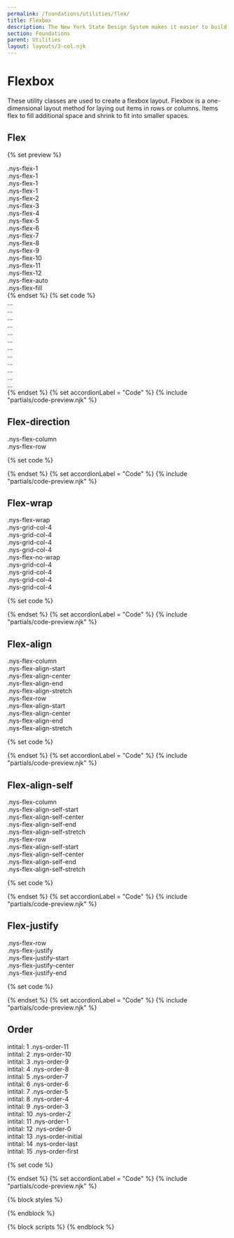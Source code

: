 ```yaml
---
permalink: /foundations/utilities/flex/
title: Flexbox
description: The New York State Design System makes it easier to build usable, accessible, mobile-friendly websites for New York State residents.
section: Foundations
parent: Utilities
layout: layouts/3-col.njk
---
```


# Flexbox
These utility classes are used to create a flexbox layout. Flexbox is a one-dimensional layout method for laying out items in rows or columns. Items flex to fill additional space and shrink to fit into smaller spaces.

## Flex
{% set preview %}<div class="nys-grid-row nys-grid-gap-sm margin-bottom-1">
  <div class="nys-grid-col nys-flex-1">
    <div class="height-6 width-full nys-display-flex nys-flex-align-center bg-secondary-light nys-flex-justify-center padding-x-105">
      <span class="utility-class text-no-wrap">.nys-flex-1</span>
    </div>
  </div>
  <div class="nys-grid-col nys-flex-1">
    <div class="height-6 width-full nys-display-flex nys-flex-align-center border border-base-dark bg-white nys-flex-justify-center">
      <span class="utility-class">.nys-flex-1</span>
    </div>
  </div>
  <div class="nys-grid-col nys-flex-1">
    <div class="height-6 width-full nys-display-flex nys-flex-align-center border border-base-dark bg-white nys-flex-justify-center">
      <span class="utility-class">.nys-flex-1</span>
    </div>
  </div>
  <div class="nys-grid-col nys-flex-1">
    <div class="height-6 width-full nys-display-flex nys-flex-align-center border border-base-dark bg-white nys-flex-justify-center">
      <span class="utility-class">.nys-flex-1</span>
    </div>
  </div>
</div>
<div class="nys-grid-row nys-grid-gap-sm margin-bottom-1">
  <div class="nys-grid-col nys-flex-2">
    <div class="height-6 width-full nys-display-flex nys-flex-align-center bg-secondary-light nys-flex-justify-center padding-x-105">
      <span class="utility-class text-no-wrap">.nys-flex-2</span>
    </div>
  </div>
  <div class="nys-grid-col nys-flex-1">
    <div class="height-6 width-full nys-display-flex nys-flex-align-center border border-base-dark bg-white nys-flex-justify-center">
    </div>
  </div>
  <div class="nys-grid-col nys-flex-1">
    <div class="height-6 width-full nys-display-flex nys-flex-align-center border border-base-dark bg-white nys-flex-justify-center">
    </div>
  </div>
  <div class="nys-grid-col nys-flex-1">
    <div class="height-6 width-full nys-display-flex nys-flex-align-center border border-base-dark bg-white nys-flex-justify-center"> </div>
  </div>
</div>
<div class="nys-grid-row nys-grid-gap-sm margin-bottom-1">
  <div class="nys-grid-col nys-flex-3">
    <div class="height-6 width-full nys-display-flex nys-flex-align-center bg-secondary-light nys-flex-justify-center padding-x-105">
      <span class="utility-class text-no-wrap">.nys-flex-3</span>
    </div>
  </div>
  <div class="nys-grid-col nys-flex-1">
    <div class="height-6 width-full nys-display-flex nys-flex-align-center border border-base-dark bg-white nys-flex-justify-center">
    </div>
  </div>
  <div class="nys-grid-col nys-flex-1">
    <div class="height-6 width-full nys-display-flex nys-flex-align-center border border-base-dark bg-white nys-flex-justify-center">
    </div>
  </div>
  <div class="nys-grid-col nys-flex-1">
    <div class="height-6 width-full nys-display-flex nys-flex-align-center border border-base-dark bg-white nys-flex-justify-center">
    </div>
  </div>
</div>
<div class="nys-grid-row nys-grid-gap-sm margin-bottom-1">
  <div class="nys-grid-col nys-flex-4">
    <div class="height-6 width-full nys-display-flex nys-flex-align-center bg-secondary-light nys-flex-justify-center padding-x-105">
      <span class="utility-class text-no-wrap">.nys-flex-4</span>
    </div>
  </div>
  <div class="nys-grid-col nys-flex-1">
    <div class="height-6 width-full nys-display-flex nys-flex-align-center border border-base-dark bg-white nys-flex-justify-center">
    </div>
  </div>
  <div class="nys-grid-col nys-flex-1">
    <div class="height-6 width-full nys-display-flex nys-flex-align-center border border-base-dark bg-white nys-flex-justify-center">
    </div>
  </div>
  <div class="nys-grid-col nys-flex-1">
    <div class="height-6 width-full nys-display-flex nys-flex-align-center border border-base-dark bg-white nys-flex-justify-center">
    </div>
  </div>
</div>
<div class="nys-grid-row nys-grid-gap-sm margin-bottom-1">
  <div class="nys-grid-col nys-flex-5">
    <div class="height-6 width-full nys-display-flex nys-flex-align-center bg-secondary-light nys-flex-justify-center padding-x-105">
      <span class="utility-class text-no-wrap">.nys-flex-5</span>
    </div>
  </div>
  <div class="nys-grid-col nys-flex-1">
    <div class="height-6 width-full nys-display-flex nys-flex-align-center border border-base-dark bg-white nys-flex-justify-center">
    </div>
  </div>
  <div class="nys-grid-col nys-flex-1">
    <div class="height-6 width-full nys-display-flex nys-flex-align-center border border-base-dark bg-white nys-flex-justify-center">
    </div>
  </div>
  <div class="nys-grid-col nys-flex-1">
    <div class="height-6 width-full nys-display-flex nys-flex-align-center border border-base-dark bg-white nys-flex-justify-center">
    </div>
  </div>
</div>
<div class="nys-grid-row nys-grid-gap-sm margin-bottom-1">
  <div class="nys-grid-col nys-flex-6">
    <div class="height-6 width-full nys-display-flex nys-flex-align-center bg-secondary-light nys-flex-justify-center padding-x-105">
      <span class="utility-class text-no-wrap">.nys-flex-6</span>
    </div>
  </div>
  <div class="nys-grid-col nys-flex-1">
    <div class="height-6 width-full nys-display-flex nys-flex-align-center border border-base-dark bg-white nys-flex-justify-center">
    </div>
  </div>
  <div class="nys-grid-col nys-flex-1">
    <div class="height-6 width-full nys-display-flex nys-flex-align-center border border-base-dark bg-white nys-flex-justify-center">
    </div>
  </div>
  <div class="nys-grid-col nys-flex-1">
    <div class="height-6 width-full nys-display-flex nys-flex-align-center border border-base-dark bg-white nys-flex-justify-center">
    </div>
  </div>
</div>
<div class="nys-grid-row nys-grid-gap-sm margin-bottom-1">
  <div class="nys-grid-col nys-flex-7">
    <div class="height-6 width-full nys-display-flex nys-flex-align-center bg-secondary-light nys-flex-justify-center padding-x-105">
      <span class="utility-class text-no-wrap">.nys-flex-7</span>
    </div>
  </div>
  <div class="nys-grid-col nys-flex-1">
    <div class="height-6 width-full nys-display-flex nys-flex-align-center border border-base-dark bg-white nys-flex-justify-center">
    </div>
  </div>
  <div class="nys-grid-col nys-flex-1">
    <div class="height-6 width-full nys-display-flex nys-flex-align-center border border-base-dark bg-white nys-flex-justify-center">
    </div>
  </div>
  <div class="nys-grid-col nys-flex-1">
    <div class="height-6 width-full nys-display-flex nys-flex-align-center border border-base-dark bg-white nys-flex-justify-center">
    </div>
  </div>
</div>
<div class="nys-grid-row nys-grid-gap-sm margin-bottom-1">
  <div class="nys-grid-col nys-flex-8">
    <div class="height-6 width-full nys-display-flex nys-flex-align-center bg-secondary-light nys-flex-justify-center padding-x-105">
      <span class="utility-class text-no-wrap">.nys-flex-8</span>
    </div>
  </div>
  <div class="nys-grid-col nys-flex-1">
    <div class="height-6 width-full nys-display-flex nys-flex-align-center border border-base-dark bg-white nys-flex-justify-center">
    </div>
  </div>
  <div class="nys-grid-col nys-flex-1">
    <div class="height-6 width-full nys-display-flex nys-flex-align-center border border-base-dark bg-white nys-flex-justify-center">
    </div>
  </div>
  <div class="nys-grid-col nys-flex-1">
    <div class="height-6 width-full nys-display-flex nys-flex-align-center border border-base-dark bg-white nys-flex-justify-center">
    </div>
  </div>
</div>
<div class="nys-grid-row nys-grid-gap-sm margin-bottom-1">
  <div class="nys-grid-col nys-flex-9">
    <div class="height-6 width-full nys-display-flex nys-flex-align-center bg-secondary-light nys-flex-justify-center padding-x-105">
      <span class="utility-class text-no-wrap">.nys-flex-9</span>
    </div>
  </div>
  <div class="nys-grid-col nys-flex-1">
    <div class="height-6 width-full nys-display-flex nys-flex-align-center border border-base-dark bg-white nys-flex-justify-center">
    </div>
  </div>
  <div class="nys-grid-col nys-flex-1">
    <div class="height-6 width-full nys-display-flex nys-flex-align-center border border-base-dark bg-white nys-flex-justify-center">
    </div>
  </div>
  <div class="nys-grid-col nys-flex-1">
    <div class="height-6 width-full nys-display-flex nys-flex-align-center border border-base-dark bg-white nys-flex-justify-center">
    </div>
  </div>
</div>
<div class="nys-grid-row nys-grid-gap-sm margin-bottom-1">
  <div class="nys-grid-col nys-flex-10">
    <div class="height-6 width-full nys-display-flex nys-flex-align-center bg-secondary-light nys-flex-justify-center padding-x-105">
      <span class="utility-class text-no-wrap">.nys-flex-10</span>
    </div>
  </div>
  <div class="nys-grid-col nys-flex-1">
    <div class="height-6 width-full nys-display-flex nys-flex-align-center border border-base-dark bg-white nys-flex-justify-center">
    </div>
  </div>
  <div class="nys-grid-col nys-flex-1">
    <div class="height-6 width-full nys-display-flex nys-flex-align-center border border-base-dark bg-white nys-flex-justify-center">
    </div>
  </div>
  <div class="nys-grid-col nys-flex-1">
    <div class="height-6 width-full nys-display-flex nys-flex-align-center border border-base-dark bg-white nys-flex-justify-center">
    </div>
  </div>
</div>
<div class="nys-grid-row nys-grid-gap-sm margin-bottom-1">
  <div class="nys-grid-col nys-flex-11">
    <div class="height-6 width-full nys-display-flex nys-flex-align-center bg-secondary-light nys-flex-justify-center padding-x-105">
      <span class="utility-class text-no-wrap">.nys-flex-11</span>
    </div>
  </div>
  <div class="nys-grid-col nys-flex-1">
    <div class="height-6 width-full nys-display-flex nys-flex-align-center border border-base-dark bg-white nys-flex-justify-center">
    </div>
  </div>
  <div class="nys-grid-col nys-flex-1">
    <div class="height-6 width-full nys-display-flex nys-flex-align-center border border-base-dark bg-white nys-flex-justify-center">
    </div>
  </div>
  <div class="nys-grid-col nys-flex-1">
    <div class="height-6 width-full nys-display-flex nys-flex-align-center border border-base-dark bg-white nys-flex-justify-center">
    </div>
  </div>
</div>
<div class="nys-grid-row nys-grid-gap-sm margin-bottom-1">
  <div class="nys-grid-col nys-flex-12">
    <div class="height-6 width-full nys-display-flex nys-flex-align-center bg-secondary-light nys-flex-justify-center padding-x-105">
      <span class="utility-class text-no-wrap">.nys-flex-12</span>
    </div>
  </div>
  <div class="nys-grid-col nys-flex-1">
    <div class="height-6 width-full nys-display-flex nys-flex-align-center border border-base-dark bg-white nys-flex-justify-center">
    </div>
  </div>
  <div class="nys-grid-col nys-flex-1">
    <div class="height-6 width-full nys-display-flex nys-flex-align-center border border-base-dark bg-white nys-flex-justify-center">
    </div>
  </div>
  <div class="nys-grid-col nys-flex-1">
    <div class="height-6 width-full nys-display-flex nys-flex-align-center border border-base-dark bg-white nys-flex-justify-center">
    </div>
  </div>
</div>
<div class="nys-grid-row nys-grid-gap-sm margin-bottom-1">
  <div class="nys-grid-col nys-flex-auto">
    <div class="height-6 width-full nys-display-flex nys-flex-align-center bg-secondary-light nys-flex-justify-center padding-x-105">
      <span class="utility-class text-no-wrap">.nys-flex-auto</span>
    </div>
  </div>
  <div class="nys-grid-col nys-flex-1">
    <div class="height-6 width-full nys-display-flex nys-flex-align-center border border-base-dark bg-white nys-flex-justify-center">
    </div>
  </div>
  <div class="nys-grid-col nys-flex-1">
    <div class="height-6 width-full nys-display-flex nys-flex-align-center border border-base-dark bg-white nys-flex-justify-center">
    </div>
  </div>
  <div class="nys-grid-col nys-flex-1">
    <div class="height-6 width-full nys-display-flex nys-flex-align-center border border-base-dark bg-white nys-flex-justify-center">
    </div>
  </div>
</div>
<div class="nys-grid-row nys-grid-gap-sm margin-bottom-1">
  <div class="nys-grid-col nys-flex-fill">
    <div class="height-6 width-full nys-display-flex nys-flex-align-center bg-secondary-light nys-flex-justify-center padding-x-105">
      <span class="utility-class text-no-wrap">.nys-flex-fill</span>
    </div>
  </div>
  <div class="nys-grid-col nys-flex-1">
    <div class="height-6 width-full nys-display-flex nys-flex-align-center border border-base-dark bg-white nys-flex-justify-center">
    </div>
  </div>
  <div class="nys-grid-col nys-flex-1">
    <div class="height-6 width-full nys-display-flex nys-flex-align-center border border-base-dark bg-white nys-flex-justify-center">
    </div>
  </div>
  <div class="nys-grid-col nys-flex-1">
    <div class="height-6 width-full nys-display-flex nys-flex-align-center border border-base-dark bg-white nys-flex-justify-center">
    </div>
  </div>
</div>{% endset %}
{% set code %}<div class="nys-grid-row">
  <div class="nys-grid-col nys-flex-1"></div>
  <div class="nys-grid-col nys-flex-1"></div>
  <div class="nys-grid-col nys-flex-1"></div>
  <div class="nys-grid-col nys-flex-1"></div>
</div>
<div class="nys-grid-row">
  <div class="nys-grid-col nys-flex-2"></div>
  <div class="nys-grid-col nys-flex-1"></div>
  <div class="nys-grid-col nys-flex-1"></div>
  <div class="nys-grid-col nys-flex-1"></div>
</div>
<div class="nys-grid-row">
  <div class="nys-grid-col nys-flex-3"></div>
  ...
</div>
<div class="nys-grid-row">
  <div class="nys-grid-col nys-flex-4"></div>
  ...
</div>
<div class="nys-grid-row">
  <div class="nys-grid-col nys-flex-5"></div>
  ...
</div>
<div class="nys-grid-row">
  <div class="nys-grid-col nys-flex-6"></div>
  ...
</div>
<div class="nys-grid-row">
  <div class="nys-grid-col nys-flex-7"></div>
  ...
</div>
<div class="nys-grid-row">
  <div class="nys-grid-col nys-flex-8"></div>
  ...
</div>
<div class="nys-grid-row">
  <div class="nys-grid-col nys-flex-9"></div>
  ...
</div>
<div class="nys-grid-row">
  <div class="nys-grid-col nys-flex-10"></div>
  ...
</div>
<div class="nys-grid-row">
  <div class="nys-grid-col nys-flex-11"></div>
  ...
</div>
<div class="nys-grid-row">
  <div class="nys-grid-col nys-flex-12"></div>
  ...
</div>
<div class="nys-grid-row">
  <div class="nys-grid-col nys-flex-auto"></div>
  ...
</div>
<div class="nys-grid-row">
  <div class="nys-grid-col nys-flex-fill"></div>
  ...
</div>{% endset %}
{% set accordionLabel = "Code" %}
{% include "partials/code-preview.njk" %}

## Flex-direction

<section class="utility" id="flex-direction">
    <section class="utility-examples">    
      <div class="border padding-1 radius-md margin-bottom-2">
        <span class="utility-class">.nys-flex-column</span>
        <div class="nys-grid-row nys-flex-column margin-top-2">
          <div class="nys-grid-col nys-flex-1 padding-1px">
            <div class="height-6 width-full nys-display-flex nys-flex-align-center bg-secondary-light nys-flex-justify-center">
            </div>
          </div>
          <div class="nys-grid-col nys-flex-1 padding-1px">
            <div class="height-6 width-full nys-display-flex nys-flex-align-center bg-secondary-light nys-flex-justify-center">
            </div>
          </div>
          <div class="nys-grid-col nys-flex-1 padding-1px">
            <div class="height-6 width-full nys-display-flex nys-flex-align-center bg-secondary-light nys-flex-justify-center">
            </div>
          </div>
          <div class="nys-grid-col nys-flex-1 padding-1px">
            <div class="height-6 width-full nys-display-flex nys-flex-align-center bg-secondary-light nys-flex-justify-center">
            </div>
          </div>
        </div>
      </div>
      <div class="border padding-1 radius-md">
        <span class="utility-class">.nys-flex-row</span>
        <div class="nys-grid-row nys-flex-row margin-top-2">
          <div class="nys-grid-col nys-flex-1 padding-1px">
            <div class="height-6 width-full nys-display-flex nys-flex-align-center bg-secondary-light nys-flex-justify-center">
            </div>
          </div>
          <div class="nys-grid-col nys-flex-1 padding-1px">
            <div class="height-6 width-full nys-display-flex nys-flex-align-center bg-secondary-light nys-flex-justify-center">
            </div>
          </div>
          <div class="nys-grid-col nys-flex-1 padding-1px">
            <div class="height-6 width-full nys-display-flex nys-flex-align-center bg-secondary-light nys-flex-justify-center">
            </div>
          </div>
          <div class="nys-grid-col nys-flex-1 padding-1px">
            <div class="height-6 width-full nys-display-flex nys-flex-align-center bg-secondary-light nys-flex-justify-center">
            </div>
          </div>
        </div>
      </div>
    </section>
  </section>

{% set code %}<div class="nys-grid-row nys-flex-column">
  <div class="nys-grid-col"></div>
  <div class="nys-grid-col"></div>
  <div class="nys-grid-col"></div>
  <div class="nys-grid-col"></div>
</div>
<div class="nys-grid-row nys-flex-row">
  <div class="nys-grid-col"></div>
  <div class="nys-grid-col"></div>
  <div class="nys-grid-col"></div>
  <div class="nys-grid-col"></div>
</div>
{% endset %}
{% set accordionLabel = "Code" %}
{% include "partials/code-preview.njk" %}

## Flex-wrap

<section class="utility" id="flex-wrap">
    <section class="utility-examples">
      <div class="border padding-1 radius-md margin-bottom-2">
        <span class="utility-class">.nys-flex-wrap</span>
        <div class="nys-grid-row nys-flex-wrap margin-top-2">
          <div class="nys-grid-col-4 padding-1px">
            <div class="height-6 width-full nys-display-flex nys-flex-align-center bg-secondary-light nys-flex-justify-center">
              <span class="utility-class">.nys-grid-col-4</span>
            </div>
          </div>
          <div class="nys-grid-col-4 padding-1px">
            <div class="height-6 width-full nys-display-flex nys-flex-align-center bg-secondary-light nys-flex-justify-center">
              <span class="utility-class">.nys-grid-col-4</span>
            </div>
          </div>
          <div class="nys-grid-col-4 padding-1px">
            <div class="height-6 width-full nys-display-flex nys-flex-align-center bg-secondary-light nys-flex-justify-center">
              <span class="utility-class">.nys-grid-col-4</span>
            </div>
          </div>
          <div class="nys-grid-col-4 padding-1px">
            <div class="height-6 width-full nys-display-flex nys-flex-align-center bg-secondary-light nys-flex-justify-center">
              <span class="utility-class">.nys-grid-col-4</span>
            </div>
          </div>
        </div>
      </div>
      <div class="border padding-1 radius-md">
        <span class="utility-class">.nys-flex-no-wrap</span>
        <div class="nys-grid-row nys-flex-no-wrap margin-top-2">
          <div class="nys-grid-col-4 padding-1px">
            <div class="height-6 width-full nys-display-flex nys-flex-align-center bg-secondary-light nys-flex-justify-center">
              <span class="utility-class">.nys-grid-col-4</span>
            </div>
          </div>
          <div class="nys-grid-col-4 padding-1px">
            <div class="height-6 width-full nys-display-flex nys-flex-align-center bg-secondary-light nys-flex-justify-center">
              <span class="utility-class">.nys-grid-col-4</span>
            </div>
          </div>
          <div class="nys-grid-col-4 padding-1px">
            <div class="height-6 width-full nys-display-flex nys-flex-align-center bg-secondary-light nys-flex-justify-center">
              <span class="utility-class">.nys-grid-col-4</span>
            </div>
          </div>
          <div class="nys-grid-col-4 padding-1px">
            <div class="height-6 width-full nys-display-flex nys-flex-align-center bg-secondary-light nys-flex-justify-center">
              <span class="utility-class">.nys-grid-col-4</span>
            </div>
          </div>
        </div>
      </div>
    </section>
  </section>

{% set code %}<div class="nys-grid-row nys-flex-wrap">
  <div class="nys-grid-col-4"></div>
  <div class="nys-grid-col-4"></div>
  <div class="nys-grid-col-4"></div>
  <div class="nys-grid-col-4"></div>
</div>
<div class="nys-grid-row nys-flex-no-wrap">
  <div class="nys-grid-col-4"></div>
  <div class="nys-grid-col-4"></div>
  <div class="nys-grid-col-4"></div>
  <div class="nys-grid-col-4"></div>
</div>{% endset %}
{% set accordionLabel = "Code" %}
{% include "partials/code-preview.njk" %}

## Flex-align

<section class="utility" id="flex-align">
    <section class="utility-examples">
      <div class="border padding-1 radius-md margin-bottom-2">
        <div class="padding-bottom-4 border-bottom margin-bottom-2">
          <span class="utility-class">.nys-flex-column</span>
        </div>
          <span class="utility-class">.nys-flex-align-start</span>
          <div class="nys-grid-row nys-flex-column nys-flex-align-start margin-top-2 border-bottom border-base-light padding-bottom-2 margin-bottom-2">
            <div class="nys-grid-auto padding-1px">
              <div class="height-full minh-7 minw-7 width-full nys-display-flex nys-flex-align-center bg-secondary-light nys-flex-justify-center">
              </div>
            </div>
            <div class="nys-grid-auto padding-1px">
              <div class="height-full minh-8 minw-8 width-full nys-display-flex nys-flex-align-center bg-secondary-light nys-flex-justify-center">
              </div>
            </div>
            <div class="nys-grid-auto padding-1px">
              <div class="height-full minh-9 minw-9 width-full nys-display-flex nys-flex-align-center bg-secondary-light nys-flex-justify-center">
              </div>
            </div>
            <div class="nys-grid-auto padding-1px">
              <div class="height-full minh-10 minw-10 width-full nys-display-flex nys-flex-align-center bg-secondary-light nys-flex-justify-center">
              </div>
            </div>
          </div>
          <span class="utility-class">.nys-flex-align-center</span>
          <div class="nys-grid-row nys-flex-column nys-flex-align-center margin-top-2 border-bottom border-base-light padding-bottom-2 margin-bottom-2">
            <div class="nys-grid-auto padding-1px">
              <div class="height-full minh-7 minw-7 width-full nys-display-flex nys-flex-align-center bg-secondary-light nys-flex-justify-center">
              </div>
            </div>
            <div class="nys-grid-auto padding-1px">
              <div class="height-full minh-8 minw-8 width-full nys-display-flex nys-flex-align-center bg-secondary-light nys-flex-justify-center">
              </div>
            </div>
            <div class="nys-grid-auto padding-1px">
              <div class="height-full minh-9 minw-9 width-full nys-display-flex nys-flex-align-center bg-secondary-light nys-flex-justify-center">
              </div>
            </div>
            <div class="nys-grid-auto padding-1px">
              <div class="height-full minh-10 minw-10 width-full nys-display-flex nys-flex-align-center bg-secondary-light nys-flex-justify-center">
              </div>
            </div>
          </div>
          <span class="utility-class">.nys-flex-align-end</span>
          <div class="nys-grid-row nys-flex-column nys-flex-align-end margin-top-2 border-bottom border-base-light padding-bottom-2 margin-bottom-2">
            <div class="nys-grid-auto padding-1px">
              <div class="height-full minh-7 minw-7 width-full nys-display-flex nys-flex-align-center bg-secondary-light nys-flex-justify-center">
              </div>
            </div>
            <div class="nys-grid-auto padding-1px">
              <div class="height-full minh-8 minw-8 width-full nys-display-flex nys-flex-align-center bg-secondary-light nys-flex-justify-center">
              </div>
            </div>
            <div class="nys-grid-auto padding-1px">
              <div class="height-full minh-9 minw-9 width-full nys-display-flex nys-flex-align-center bg-secondary-light nys-flex-justify-center">
              </div>
            </div>
            <div class="nys-grid-auto padding-1px">
              <div class="height-full minh-10 minw-10 width-full nys-display-flex nys-flex-align-center bg-secondary-light nys-flex-justify-center">
              </div>
            </div>
          </div>
          <span class="utility-class">.nys-flex-align-stretch</span>
          <div class="nys-grid-row nys-flex-column nys-flex-align-stretch margin-top-2 border-bottom border-base-light padding-bottom-2 margin-bottom-2">
            <div class="nys-grid-auto padding-1px">
              <div class="height-full minh-7 minw-7 width-full nys-display-flex nys-flex-align-center bg-secondary-light nys-flex-justify-center">
              </div>
            </div>
            <div class="nys-grid-auto padding-1px">
              <div class="height-full minh-8 minw-8 width-full nys-display-flex nys-flex-align-center bg-secondary-light nys-flex-justify-center">
              </div>
            </div>
            <div class="nys-grid-auto padding-1px">
              <div class="height-full minh-9 minw-9 width-full nys-display-flex nys-flex-align-center bg-secondary-light nys-flex-justify-center">
              </div>
            </div>
            <div class="nys-grid-auto padding-1px">
              <div class="height-full minh-10 minw-10 width-full nys-display-flex nys-flex-align-center bg-secondary-light nys-flex-justify-center">
              </div>
            </div>
          </div>
          </div>
      <div class="border padding-1 radius-md">
        <div class="padding-bottom-4 border-bottom margin-bottom-2">
          <span class="utility-class">.nys-flex-row</span>
        </div>
          <span class="utility-class">.nys-flex-align-start</span>
          <div class="nys-grid-row nys-flex-row nys-flex-align-start margin-top-2 border-bottom border-base-light padding-bottom-2 margin-bottom-2">
            <div class="nys-grid-auto padding-1px">
              <div class="height-full minh-7 minw-7 width-full nys-display-flex nys-flex-align-center bg-secondary-light nys-flex-justify-center">
              </div>
            </div>
            <div class="nys-grid-auto padding-1px">
              <div class="height-full minh-8 minw-8 width-full nys-display-flex nys-flex-align-center bg-secondary-light nys-flex-justify-center">
              </div>
            </div>
            <div class="nys-grid-auto padding-1px">
              <div class="height-full minh-9 minw-9 width-full nys-display-flex nys-flex-align-center bg-secondary-light nys-flex-justify-center">
              </div>
            </div>
            <div class="nys-grid-auto padding-1px">
              <div class="height-full minh-10 minw-10 width-full nys-display-flex nys-flex-align-center bg-secondary-light nys-flex-justify-center">
              </div>
            </div>
          </div>
          <span class="utility-class">.nys-flex-align-center</span>
          <div class="nys-grid-row nys-flex-row nys-flex-align-center margin-top-2 border-bottom border-base-light padding-bottom-2 margin-bottom-2">
            <div class="nys-grid-auto padding-1px">
              <div class="height-full minh-7 minw-7 width-full nys-display-flex nys-flex-align-center bg-secondary-light nys-flex-justify-center">
              </div>
            </div>
            <div class="nys-grid-auto padding-1px">
              <div class="height-full minh-8 minw-8 width-full nys-display-flex nys-flex-align-center bg-secondary-light nys-flex-justify-center">
              </div>
            </div>
            <div class="nys-grid-auto padding-1px">
              <div class="height-full minh-9 minw-9 width-full nys-display-flex nys-flex-align-center bg-secondary-light nys-flex-justify-center">
              </div>
            </div>
            <div class="nys-grid-auto padding-1px">
              <div class="height-full minh-10 minw-10 width-full nys-display-flex nys-flex-align-center bg-secondary-light nys-flex-justify-center">
              </div>
            </div>
          </div>
          <span class="utility-class">.nys-flex-align-end</span>
          <div class="nys-grid-row nys-flex-row nys-flex-align-end margin-top-2 border-bottom border-base-light padding-bottom-2 margin-bottom-2">
            <div class="nys-grid-auto padding-1px">
              <div class="height-full minh-7 minw-7 width-full nys-display-flex nys-flex-align-center bg-secondary-light nys-flex-justify-center">
              </div>
            </div>
            <div class="nys-grid-auto padding-1px">
              <div class="height-full minh-8 minw-8 width-full nys-display-flex nys-flex-align-center bg-secondary-light nys-flex-justify-center">
              </div>
            </div>
            <div class="nys-grid-auto padding-1px">
              <div class="height-full minh-9 minw-9 width-full nys-display-flex nys-flex-align-center bg-secondary-light nys-flex-justify-center">
              </div>
            </div>
            <div class="nys-grid-auto padding-1px">
              <div class="height-full minh-10 minw-10 width-full nys-display-flex nys-flex-align-center bg-secondary-light nys-flex-justify-center">
              </div>
            </div>
          </div>
          <span class="utility-class">.nys-flex-align-stretch</span>
          <div class="nys-grid-row nys-flex-row nys-flex-align-stretch margin-top-2 border-bottom border-base-light padding-bottom-2 margin-bottom-2">
            <div class="nys-grid-auto padding-1px">
              <div class="height-full minh-7 minw-7 width-full nys-display-flex nys-flex-align-center bg-secondary-light nys-flex-justify-center">
              </div>
            </div>
            <div class="nys-grid-auto padding-1px">
              <div class="height-full minh-8 minw-8 width-full nys-display-flex nys-flex-align-center bg-secondary-light nys-flex-justify-center">
              </div>
            </div>
            <div class="nys-grid-auto padding-1px">
              <div class="height-full minh-9 minw-9 width-full nys-display-flex nys-flex-align-center bg-secondary-light nys-flex-justify-center">
              </div>
            </div>
            <div class="nys-grid-auto padding-1px">
              <div class="height-full minh-10 minw-10 width-full nys-display-flex nys-flex-align-center bg-secondary-light nys-flex-justify-center">
              </div>
            </div>
          </div>
          </div>
    </section>
  </section>

{% set code %}<div class="nys-display-flex nys-flex-column nys-flex-align-start">
  <div class="example"></div>
  <div class="example"></div>
  <div class="example"></div>
  <div class="example"></div>
</div>
<div class="nys-display-flex nys-flex-column nys-flex-align-center">
  <div class="example"></div>
  <div class="example"></div>
  <div class="example"></div>
  <div class="example"></div>
</div>
<div class="nys-display-flex nys-flex-column nys-flex-align-end">
  <div class="example"></div>
  <div class="example"></div>
  <div class="example"></div>
  <div class="example"></div>
</div>
<div class="nys-display-flex nys-flex-column nys-flex-align-stretch">
  <div class="example"></div>
  <div class="example"></div>
  <div class="example"></div>
  <div class="example"></div>
</div>
<div class="nys-display-flex nys-flex-row nys-flex-align-start">
  <div class="example"></div>
  <div class="example"></div>
  <div class="example"></div>
  <div class="example"></div>
</div>
<div class="nys-display-flex nys-flex-row nys-flex-align-center">
  <div class="example"></div>
  <div class="example"></div>
  <div class="example"></div>
  <div class="example"></div>
</div>
<div class="nys-display-flex nys-flex-row nys-flex-align-end">
  <div class="example"></div>
  <div class="example"></div>
  <div class="example"></div>
  <div class="example"></div>
</div>
<div class="nys-display-flex nys-flex-row nys-flex-align-stretch">
  <div class="example"></div>
  <div class="example"></div>
  <div class="example"></div>
  <div class="example"></div>
</div>{% endset %}
{% set accordionLabel = "Code" %}
{% include "partials/code-preview.njk" %}

## Flex-align-self

<section class="utility" id="flex-align-self">
    <section class="utility-examples">
      <div class="border padding-1 radius-md margin-bottom-2">
        <div class="padding-bottom-4 border-bottom margin-bottom-2">
          <span class="utility-class">.nys-flex-column</span>
        </div>
        <div class="nys-grid-row nys-flex-column margin-top-2 border-bottom border-base-light padding-bottom-2 margin-bottom-2 minh-card margin-x-neg-05 nys-flex-no-wrap">
          <div class="nys-flex-1 padding-1px nys-flex-align-self-start nys-display-flex nys-flex-align-center bg-secondary-light nys-flex-justify-center minh-7 minw-7 padding-1 margin-bottom-1 margin-x-05">
            <span class="utility-class">.nys-flex-align-self-start</span>
          </div>
          <div class="nys-flex-1 padding-1px nys-flex-align-self-center nys-display-flex nys-flex-align-center bg-secondary-light nys-flex-justify-center minh-7 minw-7 padding-1 margin-bottom-1 margin-x-05">
            <span class="utility-class">.nys-flex-align-self-center</span>
          </div>
          <div class="nys-flex-1 padding-1px nys-flex-align-self-end nys-display-flex nys-flex-align-center bg-secondary-light nys-flex-justify-center minh-7 minw-7 padding-1 margin-bottom-1 margin-x-05">
            <span class="utility-class">.nys-flex-align-self-end</span>
          </div>
          <div class="nys-flex-1 padding-1px nys-flex-align-self-stretch nys-display-flex nys-flex-align-center bg-secondary-light nys-flex-justify-center minh-7 minw-7 padding-1 margin-bottom-1 margin-x-05">
            <span class="utility-class">.nys-flex-align-self-stretch</span>
          </div>
        </div>
        </div>
      <div class="border padding-1 radius-md">
        <div class="padding-bottom-4 border-bottom margin-bottom-2">
          <span class="utility-class">.nys-flex-row</span>
        </div>
        <div class="nys-grid-row nys-flex-row margin-top-2 border-bottom border-base-light padding-bottom-2 margin-bottom-2 minh-card margin-x-neg-05 nys-flex-no-wrap">
          <div class="nys-flex-1 padding-1px nys-flex-align-self-start nys-display-flex nys-flex-align-center bg-secondary-light nys-flex-justify-center minh-7 minw-7 padding-1 margin-bottom-1 margin-x-05">
            <span class="utility-class">.nys-flex-align-self-start</span>
          </div>
          <div class="nys-flex-1 padding-1px nys-flex-align-self-center nys-display-flex nys-flex-align-center bg-secondary-light nys-flex-justify-center minh-7 minw-7 padding-1 margin-bottom-1 margin-x-05">
            <span class="utility-class">.nys-flex-align-self-center</span>
          </div>
          <div class="nys-flex-1 padding-1px nys-flex-align-self-end nys-display-flex nys-flex-align-center bg-secondary-light nys-flex-justify-center minh-7 minw-7 padding-1 margin-bottom-1 margin-x-05">
            <span class="utility-class">.nys-flex-align-self-end</span>
          </div>
          <div class="nys-flex-1 padding-1px nys-flex-align-self-stretch nys-display-flex nys-flex-align-center bg-secondary-light nys-flex-justify-center minh-7 minw-7 padding-1 margin-bottom-1 margin-x-05">
            <span class="utility-class">.nys-flex-align-self-stretch</span>
          </div>
        </div>
        </div>
    </section>
  </section>

{% set code %}<div class="nys-display-flex nys-flex-column">
  <div class="nys-flex-align-self-start"></div>
  <div class="nys-flex-align-self-center"></div>
  <div class="nys-flex-align-self-end"></div>
  <div class="nys-flex-align-self-stretch"></div>
</div>
<div class="nys-display-flex nys-flex-row">
  <div class="nys-flex-align-self-start"></div>
  <div class="nys-flex-align-self-center"></div>
  <div class="nys-flex-align-self-end"></div>
  <div class="nys-flex-align-self-stretch"></div>
</div>{% endset %}
{% set accordionLabel = "Code" %}
{% include "partials/code-preview.njk" %}

## Flex-justify

<section class="utility" id="flex-justify">
    <section class="utility-examples">
      <div class="border padding-1 radius-md margin-bottom-2">
        <div class="padding-bottom-4 border-bottom margin-bottom-2">
          <span class="utility-class">.nys-flex-row</span>
        </div>
          <span class="utility-class">.nys-flex-justify</span>
            <div class="nys-grid-row nys-flex- nys-flex-justify margin-top-2 border-bottom border-base-light padding-bottom-2 margin-bottom-2">
              <div class="nys-grid-auto padding-1px">
                <div class="height-full minh-7 minw-7 width-full nys-display-flex nys-flex-align-center bg-secondary-light nys-flex-justify-center">
                </div>
              </div>
              <div class="nys-grid-auto padding-1px">
                <div class="height-full minh-8 minw-8 width-full nys-display-flex nys-flex-align-center bg-secondary-light nys-flex-justify-center">
                </div>
              </div>
              <div class="nys-grid-auto padding-1px">
                <div class="height-full minh-9 minw-9 width-full nys-display-flex nys-flex-align-center bg-secondary-light nys-flex-justify-center">
                </div>
              </div>
              <div class="nys-grid-auto padding-1px">
                <div class="height-full minh-10 minw-10 width-full nys-display-flex nys-flex-align-center bg-secondary-light nys-flex-justify-center">
                </div>
              </div>
            </div>
          <span class="utility-class">.nys-flex-justify-start</span>
            <div class="nys-grid-row nys-flex- nys-flex-justify-start margin-top-2 border-bottom border-base-light padding-bottom-2 margin-bottom-2">
              <div class="nys-grid-auto padding-1px">
                <div class="height-full minh-7 minw-7 width-full nys-display-flex nys-flex-align-center bg-secondary-light nys-flex-justify-center">
                </div>
              </div>
              <div class="nys-grid-auto padding-1px">
                <div class="height-full minh-8 minw-8 width-full nys-display-flex nys-flex-align-center bg-secondary-light nys-flex-justify-center">
                </div>
              </div>
              <div class="nys-grid-auto padding-1px">
                <div class="height-full minh-9 minw-9 width-full nys-display-flex nys-flex-align-center bg-secondary-light nys-flex-justify-center">
                </div>
              </div>
              <div class="nys-grid-auto padding-1px">
                <div class="height-full minh-10 minw-10 width-full nys-display-flex nys-flex-align-center bg-secondary-light nys-flex-justify-center">
                </div>
              </div>
            </div>
          <span class="utility-class">.nys-flex-justify-center</span>
            <div class="nys-grid-row nys-flex- nys-flex-justify-center margin-top-2 border-bottom border-base-light padding-bottom-2 margin-bottom-2">
              <div class="nys-grid-auto padding-1px">
                <div class="height-full minh-7 minw-7 width-full nys-display-flex nys-flex-align-center bg-secondary-light nys-flex-justify-center">
                </div>
              </div>
              <div class="nys-grid-auto padding-1px">
                <div class="height-full minh-8 minw-8 width-full nys-display-flex nys-flex-align-center bg-secondary-light nys-flex-justify-center">
                </div>
              </div>
              <div class="nys-grid-auto padding-1px">
                <div class="height-full minh-9 minw-9 width-full nys-display-flex nys-flex-align-center bg-secondary-light nys-flex-justify-center">
                </div>
              </div>
              <div class="nys-grid-auto padding-1px">
                <div class="height-full minh-10 minw-10 width-full nys-display-flex nys-flex-align-center bg-secondary-light nys-flex-justify-center">
                </div>
              </div>
            </div>
          <span class="utility-class">.nys-flex-justify-end</span>
            <div class="nys-grid-row nys-flex- nys-flex-justify-end margin-top-2 border-bottom border-base-light padding-bottom-2 margin-bottom-2">
              <div class="nys-grid-auto padding-1px">
                <div class="height-full minh-7 minw-7 width-full nys-display-flex nys-flex-align-center bg-secondary-light nys-flex-justify-center">
                </div>
              </div>
              <div class="nys-grid-auto padding-1px">
                <div class="height-full minh-8 minw-8 width-full nys-display-flex nys-flex-align-center bg-secondary-light nys-flex-justify-center">
                </div>
              </div>
              <div class="nys-grid-auto padding-1px">
                <div class="height-full minh-9 minw-9 width-full nys-display-flex nys-flex-align-center bg-secondary-light nys-flex-justify-center">
                </div>
              </div>
              <div class="nys-grid-auto padding-1px">
                <div class="height-full minh-10 minw-10 width-full nys-display-flex nys-flex-align-center bg-secondary-light nys-flex-justify-center">
                </div>
              </div>
            </div>
        </div>
    </section>
  </section>

{% set code %}<div class="nys-display-flex nys-flex-column nys-flex-justify">
  <div class="example"></div>
  <div class="example"></div>
  <div class="example"></div>
  <div class="example"></div>
</div>
<div class="nys-display-flex nys-flex-column nys-flex-justify-start">
  <div class="example"></div>
  <div class="example"></div>
  <div class="example"></div>
  <div class="example"></div>
</div>
<div class="nys-display-flex nys-flex-column nys-flex-justify-center">
  <div class="example"></div>
  <div class="example"></div>
  <div class="example"></div>
  <div class="example"></div>
</div>
<div class="nys-display-flex nys-flex-column nys-flex-justify-end">
  <div class="example"></div>
  <div class="example"></div>
  <div class="example"></div>
  <div class="example"></div>
</div>
<div class="nys-display-flex nys-flex-row nys-flex-justify">
  <div class="example"></div>
  <div class="example"></div>
  <div class="example"></div>
  <div class="example"></div>
</div>
<div class="nys-display-flex nys-flex-row nys-flex-justify-start">
  <div class="example"></div>
  <div class="example"></div>
  <div class="example"></div>
  <div class="example"></div>
</div>
<div class="nys-display-flex nys-flex-row nys-flex-justify-center">
  <div class="example"></div>
  <div class="example"></div>
  <div class="example"></div>
  <div class="example"></div>
</div>
<div class="nys-display-flex nys-flex-row nys-flex-justify-end">
  <div class="example"></div>
  <div class="example"></div>
  <div class="example"></div>
  <div class="example"></div>
</div>{% endset %}
{% set accordionLabel = "Code" %}
{% include "partials/code-preview.njk" %}

## Order

<section class="utility" id="order">
    <section class="utility-examples">
    <div class="nys-grid-row nys-grid-gap-sm">
        <div class="nys-grid-col-auto nys-order-11">
          <div class="padding-x-1 padding-y-1 border border-secondary-light margin-y-1px nys-display-flex nys-flex-column nys-flex-align-start">
            <span class="font-lang-3xs text-red-warm-50v margin-bottom-2">intital: 1</span>
            <span class="utility-class">.nys-order-11</span>
          </div>
        </div>
        <div class="nys-grid-col-auto nys-order-10">
          <div class="padding-x-1 padding-y-1 border border-secondary-light margin-y-1px nys-display-flex nys-flex-column nys-flex-align-start">
            <span class="font-lang-3xs text-red-warm-50v margin-bottom-2">intital: 2</span>
            <span class="utility-class">.nys-order-10</span>
          </div>
        </div>
        <div class="nys-grid-col-auto nys-order-9">
          <div class="padding-x-1 padding-y-1 border border-secondary-light margin-y-1px nys-display-flex nys-flex-column nys-flex-align-start">
            <span class="font-lang-3xs text-red-warm-50v margin-bottom-2">intital: 3</span>
            <span class="utility-class">.nys-order-9</span>
          </div>
        </div>
        <div class="nys-grid-col-auto nys-order-8">
          <div class="padding-x-1 padding-y-1 border border-secondary-light margin-y-1px nys-display-flex nys-flex-column nys-flex-align-start">
            <span class="font-lang-3xs text-red-warm-50v margin-bottom-2">intital: 4</span>
            <span class="utility-class">.nys-order-8</span>
          </div>
        </div>
        <div class="nys-grid-col-auto nys-order-7">
          <div class="padding-x-1 padding-y-1 border border-secondary-light margin-y-1px nys-display-flex nys-flex-column nys-flex-align-start">
            <span class="font-lang-3xs text-red-warm-50v margin-bottom-2">intital: 5</span>
            <span class="utility-class">.nys-order-7</span>
          </div>
        </div>
        <div class="nys-grid-col-auto nys-order-6">
          <div class="padding-x-1 padding-y-1 border border-secondary-light margin-y-1px nys-display-flex nys-flex-column nys-flex-align-start">
            <span class="font-lang-3xs text-red-warm-50v margin-bottom-2">intital: 6</span>
            <span class="utility-class">.nys-order-6</span>
          </div>
        </div>
        <div class="nys-grid-col-auto nys-order-5">
          <div class="padding-x-1 padding-y-1 border border-secondary-light margin-y-1px nys-display-flex nys-flex-column nys-flex-align-start">
            <span class="font-lang-3xs text-red-warm-50v margin-bottom-2">intital: 7</span>
            <span class="utility-class">.nys-order-5</span>
          </div>
        </div>
        <div class="nys-grid-col-auto nys-order-4">
          <div class="padding-x-1 padding-y-1 border border-secondary-light margin-y-1px nys-display-flex nys-flex-column nys-flex-align-start">
            <span class="font-lang-3xs text-red-warm-50v margin-bottom-2">intital: 8</span>
            <span class="utility-class">.nys-order-4</span>
          </div>
        </div>
        <div class="nys-grid-col-auto nys-order-3">
          <div class="padding-x-1 padding-y-1 border border-secondary-light margin-y-1px nys-display-flex nys-flex-column nys-flex-align-start">
            <span class="font-lang-3xs text-red-warm-50v margin-bottom-2">intital: 9</span>
            <span class="utility-class">.nys-order-3</span>
          </div>
        </div>
        <div class="nys-grid-col-auto nys-order-2">
          <div class="padding-x-1 padding-y-1 border border-secondary-light margin-y-1px nys-display-flex nys-flex-column nys-flex-align-start">
            <span class="font-lang-3xs text-red-warm-50v margin-bottom-2">intital: 10</span>
            <span class="utility-class">.nys-order-2</span>
          </div>
        </div>
        <div class="nys-grid-col-auto nys-order-1">
          <div class="padding-x-1 padding-y-1 border border-secondary-light margin-y-1px nys-display-flex nys-flex-column nys-flex-align-start">
            <span class="font-lang-3xs text-red-warm-50v margin-bottom-2">intital: 11</span>
            <span class="utility-class">.nys-order-1</span>
          </div>
        </div>
        <div class="nys-grid-col-auto nys-order-0">
          <div class="padding-x-1 padding-y-1 border border-secondary-light margin-y-1px nys-display-flex nys-flex-column nys-flex-align-start">
            <span class="font-lang-3xs text-red-warm-50v margin-bottom-2">intital: 12</span>
            <span class="utility-class">.nys-order-0</span>
          </div>
        </div>
        <div class="nys-grid-col-auto nys-order-initial">
          <div class="padding-x-1 padding-y-1 border border-secondary-light margin-y-1px nys-display-flex nys-flex-column nys-flex-align-start">
            <span class="font-lang-3xs text-red-warm-50v margin-bottom-2">intital: 13</span>
            <span class="utility-class">.nys-order-initial</span>
          </div>
        </div>
        <div class="nys-grid-col-auto nys-order-last">
          <div class="padding-x-1 padding-y-1 border border-secondary-light margin-y-1px nys-display-flex nys-flex-column nys-flex-align-start">
            <span class="font-lang-3xs text-red-warm-50v margin-bottom-2">intital: 14</span>
            <span class="utility-class">.nys-order-last</span>
          </div>
        </div>
        <div class="nys-grid-col-auto nys-order-first">
          <div class="padding-x-1 padding-y-1 border border-secondary-light margin-y-1px nys-display-flex nys-flex-column nys-flex-align-start">
            <span class="font-lang-3xs text-red-warm-50v margin-bottom-2">intital: 15</span>
            <span class="utility-class">.nys-order-first</span>
          </div>
        </div>
    </div>
    </section>
  </section>

{% set code %}<div class="nys-grid-row">
  <div class="nys-grid-col nys-order-11"></div>
  <div class="nys-grid-col nys-order-10"></div>
  <div class="nys-grid-col nys-order-9"></div>
  <div class="nys-grid-col nys-order-8"></div>
  <div class="nys-grid-col nys-order-7"></div>
  <div class="nys-grid-col nys-order-6"></div>
  <div class="nys-grid-col nys-order-5"></div>
  <div class="nys-grid-col nys-order-4"></div>
  <div class="nys-grid-col nys-order-3"></div>
  <div class="nys-grid-col nys-order-2"></div>
  <div class="nys-grid-col nys-order-1"></div>
  <div class="nys-grid-col nys-order-0"></div>
  <div class="nys-grid-col nys-order-initial"></div>
  <div class="nys-grid-col nys-order-last"></div>
  <div class="nys-grid-col nys-order-first"></div>
</div>{% endset %}
{% set accordionLabel = "Code" %}
{% include "partials/code-preview.njk" %}

{% block styles %}
<link rel="stylesheet" href="{{ site.url | url}}/assets/css/utilities.css">
{% endblock %}

{% block scripts %}
{% endblock %}